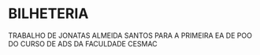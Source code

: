 # BILHETERIA
TRABALHO DE JONATAS ALMEIDA SANTOS PARA A PRIMEIRA EA DE POO DO CURSO DE ADS DA FACULDADE CESMAC

